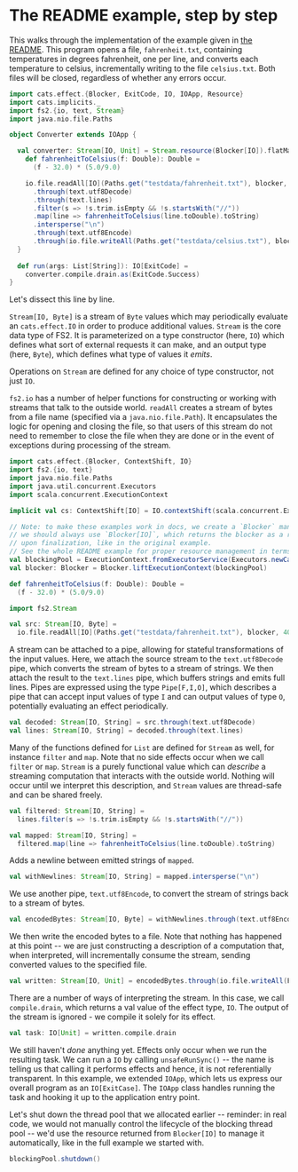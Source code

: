 # The README example, step by step

This walks through the implementation of the example given in [the README](../README.md). This program opens a file, `fahrenheit.txt`, containing temperatures in degrees fahrenheit, one per line, and converts each temperature to celsius, incrementally writing to the file `celsius.txt`. Both files will be closed, regardless of whether any errors occur.

```scala mdoc
import cats.effect.{Blocker, ExitCode, IO, IOApp, Resource}
import cats.implicits._
import fs2.{io, text, Stream}
import java.nio.file.Paths

object Converter extends IOApp {

  val converter: Stream[IO, Unit] = Stream.resource(Blocker[IO]).flatMap { blocker =>
    def fahrenheitToCelsius(f: Double): Double =
      (f - 32.0) * (5.0/9.0)

    io.file.readAll[IO](Paths.get("testdata/fahrenheit.txt"), blocker, 4096)
      .through(text.utf8Decode)
      .through(text.lines)
      .filter(s => !s.trim.isEmpty && !s.startsWith("//"))
      .map(line => fahrenheitToCelsius(line.toDouble).toString)
      .intersperse("\n")
      .through(text.utf8Encode)
      .through(io.file.writeAll(Paths.get("testdata/celsius.txt"), blocker))
  }
  
  def run(args: List[String]): IO[ExitCode] =
    converter.compile.drain.as(ExitCode.Success)
}
```

Let's dissect this line by line.

`Stream[IO, Byte]` is a stream of `Byte` values which may periodically evaluate an `cats.effect.IO` in order to produce additional values. `Stream` is the core data type of FS2. It is parameterized on a type constructor (here, `IO`) which defines what sort of external requests it can make, and an output type (here, `Byte`), which defines what type of values it _emits_.

Operations on `Stream` are defined for any choice of type constructor, not just `IO`.

`fs2.io` has a number of helper functions for constructing or working with streams that talk to the outside world. `readAll` creates a stream of bytes from a file name (specified via a `java.nio.file.Path`). It encapsulates the logic for opening and closing the file, so that users of this stream do not need to remember to close the file when they are done or in the event of exceptions during processing of the stream.

```scala mdoc:reset-object:silent
import cats.effect.{Blocker, ContextShift, IO}
import fs2.{io, text}
import java.nio.file.Paths
import java.util.concurrent.Executors
import scala.concurrent.ExecutionContext

implicit val cs: ContextShift[IO] = IO.contextShift(scala.concurrent.ExecutionContext.Implicits.global)

// Note: to make these examples work in docs, we create a `Blocker` manually here but in real code,
// we should always use `Blocker[IO]`, which returns the blocker as a resource that shuts down the pool
// upon finalization, like in the original example.
// See the whole README example for proper resource management in terms of `Blocker`.
val blockingPool = ExecutionContext.fromExecutorService(Executors.newCachedThreadPool())
val blocker: Blocker = Blocker.liftExecutionContext(blockingPool)

def fahrenheitToCelsius(f: Double): Double =
  (f - 32.0) * (5.0/9.0)
```

```scala mdoc
import fs2.Stream

val src: Stream[IO, Byte] =
  io.file.readAll[IO](Paths.get("testdata/fahrenheit.txt"), blocker, 4096)
```

A stream can be attached to a pipe, allowing for stateful transformations of the input values. Here, we attach the source stream to the `text.utf8Decode` pipe, which converts the stream of bytes to a stream of strings. We then attach the result to the `text.lines` pipe, which buffers strings and emits full lines. Pipes are expressed using the type `Pipe[F,I,O]`, which describes a pipe that can accept input values of type `I` and can output values of type `O`, potentially evaluating an effect periodically.

```scala mdoc
val decoded: Stream[IO, String] = src.through(text.utf8Decode)
val lines: Stream[IO, String] = decoded.through(text.lines)
```

Many of the functions defined for `List` are defined for `Stream` as well, for instance `filter` and `map`. Note that no side effects occur when we call `filter` or `map`. `Stream` is a purely functional value which can _describe_ a streaming computation that interacts with the outside world. Nothing will occur until we interpret this description, and `Stream` values are thread-safe and can be shared freely.

```scala mdoc
val filtered: Stream[IO, String] =
  lines.filter(s => !s.trim.isEmpty && !s.startsWith("//"))

val mapped: Stream[IO, String] =
  filtered.map(line => fahrenheitToCelsius(line.toDouble).toString)
```

Adds a newline between emitted strings of `mapped`.

```scala mdoc
val withNewlines: Stream[IO, String] = mapped.intersperse("\n")
```

We use another pipe, `text.utf8Encode`, to convert the stream of strings back to a stream of bytes.

```scala mdoc
val encodedBytes: Stream[IO, Byte] = withNewlines.through(text.utf8Encode)
```

We then write the encoded bytes to a file. Note that nothing has happened at this point -- we are just constructing a description of a computation that, when interpreted, will incrementally consume the stream, sending converted values to the specified file.

```scala mdoc
val written: Stream[IO, Unit] = encodedBytes.through(io.file.writeAll(Paths.get("testdata/celsius.txt"), blocker))
```

There are a number of ways of interpreting the stream. In this case, we call `compile.drain`, which returns a val value of the effect type, `IO`. The output of the stream is ignored - we compile it solely for its effect.

```scala mdoc:to-string
val task: IO[Unit] = written.compile.drain
```

We still haven't *done* anything yet. Effects only occur when we run the resulting task. We can run a `IO` by calling `unsafeRunSync()` -- the name is telling us that calling it performs effects and hence, it is not referentially transparent. In this example, we extended `IOApp`, which lets us express our overall program as an `IO[ExitCase]`. The `IOApp` class handles running the task and hooking it up to the application entry point.

Let's shut down the thread pool that we allocated earlier -- reminder: in real code, we would not manually control the lifecycle of the blocking thread pool -- we'd use the resource returned from `Blocker[IO]` to manage it automatically, like in the full example we started with.

```scala mdoc
blockingPool.shutdown()
```
